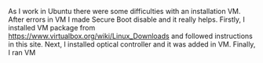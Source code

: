 As I work in Ubuntu there were some difficulties with an installation VM. After errors in VM I made Secure Boot disable and it really helps.
Firstly, I installed VM package from https://www.virtualbox.org/wiki/Linux_Downloads and followed instructions in this site. Next, I installed optical 
controller and it was added in VM. Finally, I ran VM
